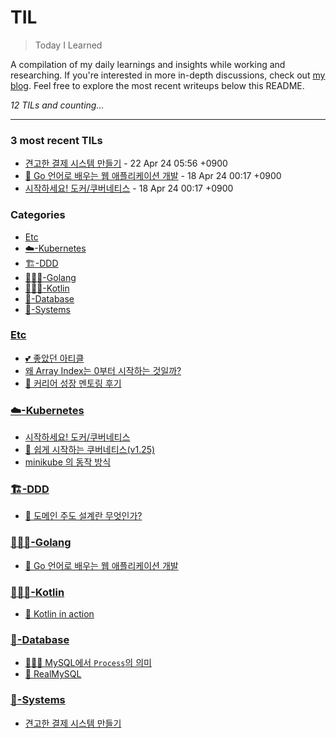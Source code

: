 # TIL
> Today I Learned

A compilation of my daily learnings and insights while working and researching.
If you're interested in more in-depth discussions, check out [my blog][1].
Feel free to explore the most recent writeups below this README.


_12 TILs and counting..._

---

### 3 most recent TILs

- [견고한 결제 시스템 만들기](🚧-Systems/Payment-system.md) - 22 Apr 24 05:56 +0900
- [📖 Go 언어로 배우는 웹 애플리케이션 개발](👩🏻‍💻-Golang/web-application-development.md) - 18 Apr 24 00:17 +0900
- [시작하세요! 도커/쿠버네티스](☁️-Kubernetes/getting-started-with-docker-kubernetes.md) - 18 Apr 24 00:17 +0900

### Categories

- [Etc](#etc)
- [☁️-Kubernetes](#☁️-kubernetes)
- [🏗️-DDD](#🏗️-ddd)
- [👩🏻‍💻-Golang](#👩🏻‍💻-golang)
- [👩🏻‍💻-Kotlin](#👩🏻‍💻-kotlin)
- [💾-Database](#💾-database)
- [🚧-Systems](#🚧-systems)

### [Etc](#etc)
- [💕 좋았던 아티클](Etc/Reference-articles.md)
- [왜 Array Index는 0부터 시작하는 것일까?](Etc/Why-does-the-Array-Index-start-from-Zero.md)
- [👀 커리어 성장 멘토링 후기](Etc/udemy-career-mentoring.md)

### [☁️-Kubernetes](#☁️-kubernetes)
- [시작하세요! 도커/쿠버네티스](☁️-Kubernetes/getting-started-with-docker-kubernetes.md)
- [🎥 쉽게 시작하는 쿠버네티스(v1.25)](☁️-Kubernetes/kubernetes-start.md)
- [minikube 의  동작 방식](☁️-Kubernetes/miniKube-practice.md)

### [🏗️-DDD](#🏗️-ddd)
- [📖 도메인 주도 설계란 무엇인가?](🏗️-DDD/domain-driven-design-quickly.md)

### [👩🏻‍💻-Golang](#👩🏻‍💻-golang)
- [📖 Go 언어로 배우는 웹 애플리케이션 개발](👩🏻‍💻-Golang/web-application-development.md)

### [👩🏻‍💻-Kotlin](#👩🏻‍💻-kotlin)
- [📖 Kotlin in action](👩🏻‍💻-Kotlin/kotlin-in-action.md)

### [💾-Database](#💾-database)
- [👩🏻‍💻 MySQL에서 `Process`의 의미](💾-Database/MySQL에서-Process의-의미.md)
- [📖 RealMySQL](💾-Database/real-mysql.md)

### [🚧-Systems](#🚧-systems)
- [견고한 결제 시스템 만들기](🚧-Systems/Payment-system.md)

[1]: https://new-pow.tistory.com

